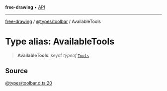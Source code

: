 **free-drawing** • [API](../../../README.md)

***

[free-drawing](../../../README.md) / [@types/toolbar](../README.md) / AvailableTools

# Type alias: AvailableTools

> **AvailableTools**: keyof *typeof* [`Tools`](../enumerations/Tools.md)

## Source

[@types/toolbar.d.ts:20](https://github.com/fabienwnklr/free-drawing/blob/master/src/@types/toolbar.d.ts#L20)
